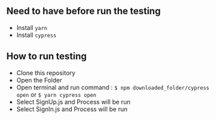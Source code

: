 ## Need to have before run the testing
- Install `yarn`
- Install `cypress`


## How to run testing
- Clone this repository 
- Open the Folder 
- Open terminal and run command : `$ npm downloaded_folder/cypress open` or `$ yarn cypress open`
- Select SignUp.js and Process will be run
- Select SignIn.js and Process will be run